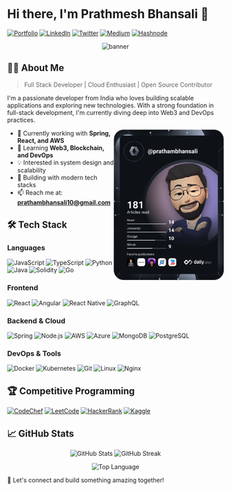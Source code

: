 # Hi there, I'm Prathmesh Bhansali 👋

[![Portfolio](https://img.shields.io/badge/Portfolio-prathmeshbhansali.me-blue)](http://prathmeshbhansali.me/)
[![LinkedIn](https://img.shields.io/badge/LinkedIn-Connect-blue)](https://linkedin.com/in/prathmeshbhansali)
[![Twitter](https://img.shields.io/badge/Twitter-Follow-1DA1F2)](https://twitter.com/_pratham__)
[![Medium](https://img.shields.io/badge/Medium-Follow-black)](https://prathambhansali10.medium.com/)
[![Hashnode](https://img.shields.io/badge/Hashnode-Blog-2962FF)](https://prathmeshbhansali.hashnode.dev)

<div align="center">
  <img src="https://github.com/pratham-10/pratham-10/blob/master/assets/cover.jpg" alt="banner" />
</div>

## 👨‍💻 About Me

> Full Stack Developer | Cloud Enthusiast | Open Source Contributor

I'm a passionate developer from India who loves building scalable applications and exploring new technologies. With a strong foundation in full-stack development, I'm currently diving deep into Web3 and DevOps practices.

<img align="right" src="https://github.com/prathambhansali/prathambhansali/blob/master/devcard.svg" width="256px" />

- 🔭 Currently working with **Spring, React, and AWS**
- 🌱 Learning **Web3, Blockchain, and DevOps**
- 💡 Interested in system design and scalability
- 🚀 Building with modern tech stacks
- 📫 Reach me at: **prathambhansali10@gmail.com**

## 🛠️ Tech Stack

### Languages
![JavaScript](https://img.shields.io/badge/-JavaScript-F7DF1E?style=flat-square&logo=javascript&logoColor=black)
![TypeScript](https://img.shields.io/badge/-TypeScript-3178C6?style=flat-square&logo=typescript&logoColor=white)
![Python](https://img.shields.io/badge/-Python-3776AB?style=flat-square&logo=python&logoColor=white)
![Java](https://img.shields.io/badge/-Java-007396?style=flat-square&logo=java&logoColor=white)
![Solidity](https://img.shields.io/badge/-Solidity-363636?style=flat-square&logo=solidity&logoColor=white)
![Go](https://img.shields.io/badge/-Go-00ADD8?style=flat-square&logo=go&logoColor=white)

### Frontend
![React](https://img.shields.io/badge/-React-61DAFB?style=flat-square&logo=react&logoColor=black)
![Angular](https://img.shields.io/badge/-Angular-DD0031?style=flat-square&logo=angular&logoColor=white)
![React Native](https://img.shields.io/badge/-React_Native-61DAFB?style=flat-square&logo=react&logoColor=black)
![GraphQL](https://img.shields.io/badge/-GraphQL-E10098?style=flat-square&logo=graphql&logoColor=white)

### Backend & Cloud
![Spring](https://img.shields.io/badge/-Spring-6DB33F?style=flat-square&logo=spring&logoColor=white)
![Node.js](https://img.shields.io/badge/-Node.js-339933?style=flat-square&logo=node.js&logoColor=white)
![AWS](https://img.shields.io/badge/-AWS-232F3E?style=flat-square&logo=amazon-aws&logoColor=white)
![Azure](https://img.shields.io/badge/-Azure-0089D6?style=flat-square&logo=microsoft-azure&logoColor=white)
![MongoDB](https://img.shields.io/badge/-MongoDB-47A248?style=flat-square&logo=mongodb&logoColor=white)
![PostgreSQL](https://img.shields.io/badge/-PostgreSQL-336791?style=flat-square&logo=postgresql&logoColor=white)

### DevOps & Tools
![Docker](https://img.shields.io/badge/-Docker-2496ED?style=flat-square&logo=docker&logoColor=white)
![Kubernetes](https://img.shields.io/badge/-Kubernetes-326CE5?style=flat-square&logo=kubernetes&logoColor=white)
![Git](https://img.shields.io/badge/-Git-F05032?style=flat-square&logo=git&logoColor=white)
![Linux](https://img.shields.io/badge/-Linux-FCC624?style=flat-square&logo=linux&logoColor=black)
![Nginx](https://img.shields.io/badge/-Nginx-269539?style=flat-square&logo=nginx&logoColor=white)

## 🏆 Competitive Programming

[![CodeChef](https://img.shields.io/badge/CodeChef-prathamb__10-brown?style=flat-square&logo=codechef)](https://www.codechef.com/users/prathamb_10)
[![LeetCode](https://img.shields.io/badge/LeetCode-prathamb__10-FFA116?style=flat-square&logo=leetcode)](https://www.leetcode.com/prathamb_10)
[![HackerRank](https://img.shields.io/badge/HackerRank-prathambhansali-2EC866?style=flat-square&logo=hackerrank)](https://www.hackerrank.com/prathambhansali)
[![Kaggle](https://img.shields.io/badge/Kaggle-pratham10-20BEFF?style=flat-square&logo=kaggle)](https://kaggle.com/pratham10)

## 📈 GitHub Stats

<p align="center">
  <img src="https://github-readme-stats.vercel.app/api?username=prathambhansali&show_icons=true&theme=dark" alt="GitHub Stats" />
  <img src="https://github-readme-streak-stats.herokuapp.com/?user=prathambhansali&theme=dark" alt="GitHub Streak" />
</p>
<p align="center">
  <img src="https://github-readme-stats.vercel.app/api/top-langs/?username=prathambhansali&theme=dark" alt="Top Language" />
</p>

💬 Let's connect and build something amazing together!
